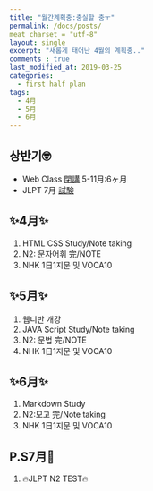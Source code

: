 ```yaml
---
title: "월간계획충:충실할 충ㅜ"
permalink: /docs/posts/
meat charset = "utf-8"
layout: single
excerpt: "새롭게 태어난 4월의 계획충.."
comments : true
last_modified_at: 2019-03-25
categories:
  - first half plan
tags:
  - 4月
  - 5月
  - 6月
---
```

## 상반기🤓
<html>
<head>
<ul>
<li>Web Class <a target="_blank" href="https://ja.dict.naver.com/entry/jk/JK000000079423.nhn" title="종강:へいこう"> 閉講</a> 5-11月:6ヶ月</li>
<li>JLPT 7月 <a target="_blank" href="https://ja.dict.naver.com/entry/jk/JK000000036611.nhn" title="시험:しけん"> 試験</a></li>
</ul>
</head>

<body>
<h2>✨4月✨</h2>
<ol>
<li>HTML CSS Study/Note taking</li>
<li>N2: 문자어휘 完/NOTE</li>
<li>NHK 1日1지문 및 VOCA10</li>
</ol>

<h2>✨5月✨</h2>
<ol>
<li>웹디반 개강</li>
<li>JAVA Script Study/Note taking</li>
<li>N2: 문법 完/NOTE</li>
<li>NHK 1日1지문 및 VOCA10</li>
</ol>

<h2>✨6月✨</h2>
<ol>
<li>Markdown Study</li>
<li>N2:모고 完/Note taking</li>
<li>NHK 1日1지문 및 VOCA10</li>
</ol>

<h2>P.S7月🚀</h2>
<ol>
<li>🔥JLPT N2 TEST🔥</li>
</ol>

</body>
</html>